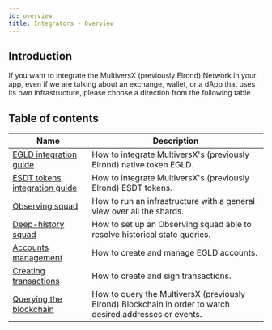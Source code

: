 ```yaml
---
id: overview
title: Integrators - Overview
---
```


## Introduction

If you want to integrate the MultiversX (previously Elrond) Network in your app, even if we are talking about an exchange, wallet, or a dApp that
uses its own infrastructure, please choose a direction from the following table

## Table of contents

| Name                                                                        | Description                                                                                               |
| --------------------------------------------------------------------------- | --------------------------------------------------------------------------------------------------------- |
| [EGLD integration guide](/integrators/egld-integration-guide)               | How to integrate MultiversX's (previously Elrond) native token EGLD.                                      |
| [ESDT tokens integration guide](/integrators/esdt-tokens-integration-guide) | How to integrate MultiversX's (previously Elrond) ESDT tokens.                                            |
| [Observing squad](/integrators/observing-squad)                             | How to run an infrastructure with a general view over all the shards.                                     |
| [Deep-history squad](/integrators/deep-history-squad)                       | How to set up an Observing squad able to resolve historical state queries.                                |
| [Accounts management](/integrators/accounts-management)                     | How to create and manage EGLD accounts.                                                                   |
| [Creating transactions](/integrators/creating-transactions)                 | How to create and sign transactions.                                                                      |
| [Querying the blockchain](/integrators/querying-the-blockchain)             | How to query the MultiversX (previously Elrond) Blockchain in order to watch desired addresses or events. |
